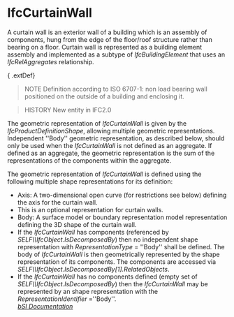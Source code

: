 IfcCurtainWall
==============
A curtain wall is an exterior wall of a building which is an assembly of
components, hung from the edge of the floor/roof structure rather than bearing
on a floor. Curtain wall is represented as a building element assembly and
implemented as a subtype of _IfcBuildingElement_ that uses an
_IfcRelAggregates_ relationship.  
  
{ .extDef}  
> NOTE  Definition according to ISO 6707-1: non load bearing wall positioned
> on the outside of a building and enclosing it.  
  
> HISTORY  New entity in IFC2.0  
  
The geometric representation of _IfcCurtainWall_ is given by the
_IfcProductDefinitionShape_, allowing multiple geometric representations.
Independent ''Body'' geometric representation, as described below, should only
be used when the _IfcCurtainWall_ is not defined as an aggregate. If defined
as an aggregate, the geometric representation is the sum of the
representations of the components within the aggregate.  
  
The geometric representation of _IfcCurtainWall_ is defined using the
following multiple shape representations for its definition:  
  
* Axis: A two-dimensional open curve (for restrictions see below) defining the axis for the curtain wall.   
* This is an optional representation for curtain walls.   
* Body: A surface model or boundary representation model representation defining the 3D shape of the curtain wall.   
* If the _IfcCurtainWall_ has components (referenced by _SELF\\\IfcObject.IsDecomposedBy_) then no independent shape representation with _RepresentationType_ = ''Body'' shall be defined. The body of _IfcCurtainWall_ is then geometrically represented by the shape representation of its components. The components are accessed via _SELF\\\IfcObject.IsDecomposedBy[1].RelatedObjects_.   
* If the _IfcCurtainWall_ has no components defined (empty set of _SELF\\\IfcObject.IsDecomposedBy_) then the _IfcCurtainWall_ may be represented by an shape representation with the _RepresentationIdentifier_ =''Body''.  
[ _bSI
Documentation_](https://standards.buildingsmart.org/IFC/DEV/IFC4_2/FINAL/HTML/schema/ifcsharedbldgelements/lexical/ifccurtainwall.htm)


